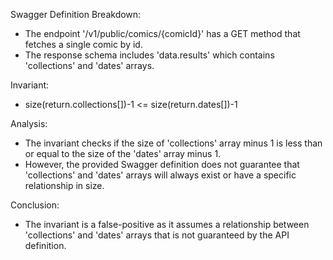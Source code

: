 Swagger Definition Breakdown:
- The endpoint '/v1/public/comics/{comicId}' has a GET method that fetches a single comic by id.
- The response schema includes 'data.results' which contains 'collections' and 'dates' arrays.

Invariant:
- size(return.collections[])-1 <= size(return.dates[])-1

Analysis:
- The invariant checks if the size of 'collections' array minus 1 is less than or equal to the size of the 'dates' array minus 1.
- However, the provided Swagger definition does not guarantee that 'collections' and 'dates' arrays will always exist or have a specific relationship in size.

Conclusion:
- The invariant is a false-positive as it assumes a relationship between 'collections' and 'dates' arrays that is not guaranteed by the API definition.
